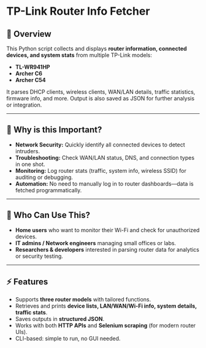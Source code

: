 # TP-Link Router Info Fetcher

## 📌 Overview
This Python script collects and displays **router information, connected devices, and system stats** from multiple TP-Link models:
- **TL-WR941HP**
- **Archer C6**
- **Archer C54**

It parses DHCP clients, wireless clients, WAN/LAN details, traffic statistics, firmware info, and more. Output is also saved as JSON for further analysis or integration.

---

## 🚀 Why is this Important?
- **Network Security:** Quickly identify all connected devices to detect intruders.  
- **Troubleshooting:** Check WAN/LAN status, DNS, and connection types in one shot.  
- **Monitoring:** Log router stats (traffic, system info, wireless SSID) for auditing or debugging.  
- **Automation:** No need to manually log in to router dashboards—data is fetched programmatically.

---

## 🎯 Who Can Use This?
- **Home users** who want to monitor their Wi-Fi and check for unauthorized devices.  
- **IT admins / Network engineers** managing small offices or labs.  
- **Researchers & developers** interested in parsing router data for analytics or security testing.  

---

## ⚡ Features
- Supports **three router models** with tailored functions.  
- Retrieves and prints **device lists, LAN/WAN/Wi-Fi info, system details, traffic stats**.  
- Saves outputs in **structured JSON**.  
- Works with both **HTTP APIs** and **Selenium scraping** (for modern router UIs).  
- CLI-based: simple to run, no GUI needed.
